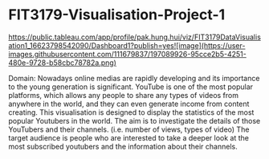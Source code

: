 # FIT3179-Visualisation-Project-1

https://public.tableau.com/app/profile/pak.hung.hui/viz/FIT3179DataVisualisation1_16623798542090/Dashboard1?publish=yes![image](https://user-images.githubusercontent.com/111679837/197089926-95cce2b5-4251-480e-9728-b58cbc78782a.png)

Domain:
Nowadays online medias are rapidly developing and its importance to the young generation is significant. YouTube is one of the most popular platforms, which allows any people to share any types of videos from anywhere in the world, and they can even generate income from content creating.
This visualisation is designed to display the statistics of the most popular Youtubers in the world. The aim is to investigate the details of those YouTubers and their channels. (i.e. number of views, types of video)
The target audience is people who are interested to take a deeper look at the most subscribed youtubers and the information about their channels.
